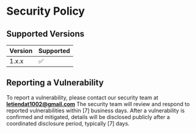 # Security Policy

## Supported Versions

| Version | Supported          |
| ------- | ------------------ |
| 1.x.x   | :white_check_mark: |

## Reporting a Vulnerability

To report a vulnerability, please contact our security team at **letiendat1002@gmail.com**
The security team will review and respond to reported vulnerabilities within [7] business days.
After a vulnerability is confirmed and mitigated, details will be disclosed publicly after a coordinated disclosure period, typically [7] days.
